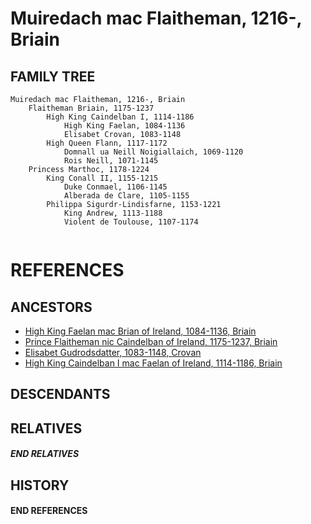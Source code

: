# Muiredach mac Flaitheman, 1216-, Briain

## FAMILY TREE

```
Muiredach mac Flaitheman, 1216-, Briain
    Flaitheman Briain, 1175-1237
        High King Caindelban I, 1114-1186
            High King Faelan, 1084-1136
            Elisabet Crovan, 1083-1148
        High Queen Flann, 1117-1172
            Domnall ua Neill Noigiallaich, 1069-1120
            Rois Neill, 1071-1145
    Princess Marthoc, 1178-1224
        King Conall II, 1155-1215
            Duke Conmael, 1106-1145
            Alberada de Clare, 1105-1155
        Philippa Sigurdr-Lindisfarne, 1153-1221
            King Andrew, 1113-1188
            Violent de Toulouse, 1107-1174
        
```


# REFERENCES

## ANCESTORS
* [High King Faelan mac Brian of Ireland, 1084-1136, Briain](faelan_mac_brian_1084.md)
* [Prince Flaitheman nic Caindelban of Ireland, 1175-1237, Briain](flaitheman_nic_caindelban_1175.md)
* [Elisabet Gudrodsdatter, 1083-1148, Crovan](elisabet_gudrodsdatter_1083.md)
* [High King Caindelban I mac Faelan of Ireland, 1114-1186, Briain](caindelban_i_mac_faelan_1114.md)

## DESCENDANTS

## RELATIVES

##### END RELATIVES 
## HISTORY

#### END REFERENCES
